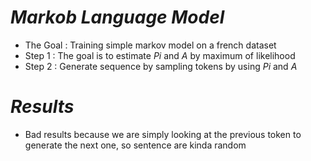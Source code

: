 # ***Markob Language Model***


- The Goal : Training simple markov model on a french dataset
- Step 1 : The goal is to estimate $Pi$ and $A$ by maximum of likelihood
- Step 2 : Generate sequence by sampling tokens by using $Pi$ and $A$

# ***Results***
- Bad results because we are simply looking at the previous token to generate the next one, so sentence are kinda random
